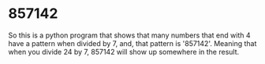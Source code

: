 # 857142
So this is a python program that shows that many numbers that end with 4 have a pattern when divided by 7, and, that pattern is '857142'. Meaning that when you divide 24 by 7, 857142 will show up somewhere in the result.
